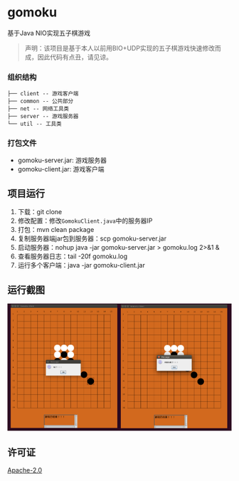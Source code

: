 # gomoku
基于Java NIO实现五子棋游戏

> 声明：该项目是基于本人以前用BIO+UDP实现的五子棋游戏快速修改而成，因此代码有点丑，请见谅。

### 组织结构
```
├── client -- 游戏客户端
├── common -- 公共部分
├── net -- 网络工具类
├── server -- 游戏服务器
└── util -- 工具类
```

### 打包文件
- gomoku-server.jar: 游戏服务器
- gomoku-client.jar: 游戏客户端

## 项目运行
1. 下载：git clone
1. 修改配置：修改`GomokuClient.java`中的服务器IP
1. 打包：mvn clean package
1. 复制服务器端jar包到服务器：scp gomoku-server.jar
1. 启动服务器：nohup java -jar gomoku-server.jar > gomoku.log 2>&1 &
1. 查看服务器日志：tail -20f gomoku.log
1. 运行多个客户端：java -jar gomoku-client.jar

## 运行截图

![gomoku](/images/gomoku1.png)

## 许可证

[Apache-2.0](http://www.apache.org/licenses/LICENSE-2.0)
